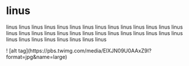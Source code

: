 <h1> linus </h1>
<p> linus linus linus linus linus linus linus linus linus linus linus linus linus linus linus linus linus linus linus linus linus linus linus linus linus linus linus linus linus linus linus linus linus linus linus linus </p>
! [alt tag](https://pbs.twimg.com/media/ElXJN09U0AAxZ9l?format=jpg&name=large)
